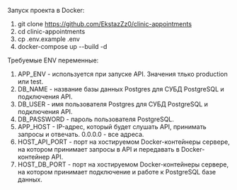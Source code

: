 Запуск проекта в Docker:

1. git clone https://github.com/EkstazZz0/clinic-appointments
2. cd clinic-appointments
3. cp .env.example .env
4. docker-compose up --build -d

Требуемые ENV переменные:

1. APP_ENV - используется при запуске API. Значения тлько production или test.
2. DB_NAME - название базы данных Postgres для СУБД PostgreSQL и подключения API.
3. DB_USER - имя пользователя Postgres для СУБД PostgreSQL и подключения API.
4. DB_PASSWORD - пароль пользователя PostgreSQL.
5. APP_HOST - IP-адрес, который будет слушать API, принимать запросы и отвечать. 0.0.0.0 - все адреса.
6. HOST_API_PORT - порт на хостируемом Docker-контейнеры сервере, на котором принимает запросы в API и передавать в Docker-контейнер API.
7. HOST_DB_PORT -  порт на хостируемом Docker-контейнеры сервере, на котором принимает подключение и работе к PostgreSQL базе данных.
